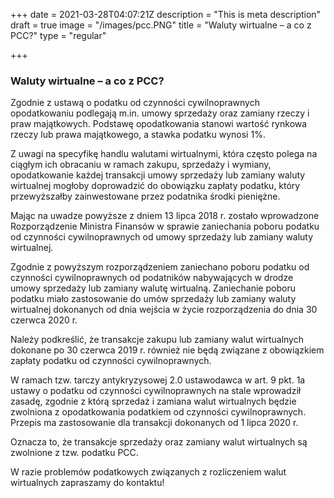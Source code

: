 +++
date = 2021-03-28T04:07:21Z
description = "This is meta description"
draft = true
image = "/images/pcc.PNG"
title = "Waluty wirtualne – a co z PCC?"
type = "regular"

+++
### Waluty wirtualne – a co z PCC?

Zgodnie z ustawą o podatku od czynności cywilnoprawnych opodatkowaniu podlegają m.in. umowy sprzedaży oraz zamiany rzeczy i praw majątkowych. Podstawę opodatkowania stanowi wartość rynkowa rzeczy lub prawa majątkowego, a stawka podatku wynosi 1%.

Z uwagi na specyfikę handlu walutami wirtualnymi, która często polega na ciągłym ich obracaniu w ramach zakupu, sprzedaży i wymiany, opodatkowanie każdej transakcji umowy sprzedaży lub zamiany waluty wirtualnej mogłoby doprowadzić do obowiązku zapłaty podatku, który przewyższałby zainwestowane przez podatnika środki pieniężne.

Mając na uwadze powyższe z dniem 13 lipca 2018 r. zostało wprowadzone Rozporządzenie Ministra Finansów w sprawie zaniechania poboru podatku od czynności cywilnoprawnych od umowy sprzedaży lub zamiany waluty wirtualnej.

Zgodnie z powyższym rozporządzeniem zaniechano poboru podatku od czynności cywilnoprawnych od podatników nabywających w drodze umowy sprzedaży lub zamiany walutę wirtualną. Zaniechanie poboru podatku miało zastosowanie do umów sprzedaży lub zamiany waluty wirtualnej dokonanych od dnia wejścia w życie rozporządzenia do dnia 30 czerwca 2020 r.

Należy podkreślić, że transakcje zakupu lub zamiany walut wirtualnych dokonane po 30 czerwca 2019 r. również nie będą związane z obowiązkiem zapłaty podatku od czynności cywilnoprawnych.

W ramach tzw. tarczy antykryzysowej 2.0 ustawodawca w art. 9 pkt. 1a ustawy o podatku od czynności cywilnoprawnych na stale wprowadził zasadę, zgodnie z którą sprzedaż i zamiana walut wirtualnych będzie zwolniona z opodatkowania podatkiem od czynności cywilnoprawnych. Przepis ma zastosowanie dla transakcji dokonanych od 1 lipca 2020 r.

Oznacza to, że transakcje sprzedaży oraz zamiany walut wirtualnych są zwolnione z tzw. podatku PCC.

W razie problemów podatkowych związanych z rozliczeniem walut wirtualnych zapraszamy do kontaktu!